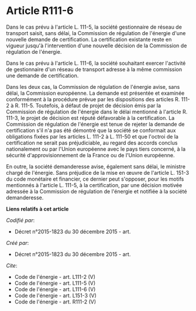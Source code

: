 # Article R111-6

Dans le cas prévu à l'article L. 111-5, la société gestionnaire de réseau de transport saisit, sans délai, la Commission de
régulation de l'énergie d'une nouvelle demande de certification. La certification existante reste en vigueur jusqu'à
l'intervention d'une nouvelle décision de la Commission de régulation de l'énergie. 

Dans le cas prévu à l'article L. 111-6, la société souhaitant exercer l'activité de gestionnaire d'un réseau de transport
adresse à la même commission une demande de certification. 

Dans les deux cas, la Commission de régulation de l'énergie avise, sans délai, la Commission européenne. La demande est
présentée et examinée conformément à la procédure prévue par les dispositions des articles R. 111-2 à R. 111-5. Toutefois, à
défaut de projet de décision émis par la Commission de régulation de l'énergie dans le délai mentionné à l'article R. 111-3,
le projet de décision est réputé défavorable à la certification. La Commission de régulation de l'énergie est tenue de
rejeter la demande de certification s'il n'a pas été démontré que la société se conformait aux obligations fixées par les
articles L. 111-2 à L. 111-50 et que l'octroi de la certification ne serait pas préjudiciable, au regard des accords conclus
nationalement ou par l'Union européenne avec le pays tiers concerné, à la sécurité d'approvisionnement de la France ou de
l'Union européenne. 

En outre, la société demanderesse avise, également sans délai, le ministre chargé de l'énergie. Sans préjudice de la mise en
œuvre de l'article L. 151-3 du code monétaire et financier, ce dernier peut s'opposer, pour les motifs mentionnés à l'article
L. 111-5, à la certification, par une décision motivée adressée à la Commission de régulation de l'énergie et notifiée à la
société demanderesse.

**Liens relatifs à cet article**

_Codifié par_:

  - Décret n°2015-1823 du 30 décembre 2015 - art.

_Créé par_:

  - Décret n°2015-1823 du 30 décembre 2015 - art.

_Cite_:

  - Code de l'énergie - art. L111-2 (V)
  - Code de l'énergie - art. L111-5 (V)
  - Code de l'énergie - art. L111-6 (V)
  - Code de l'énergie - art. L151-3 (V)
  - Code de l'énergie - art. R111-2 (V)
